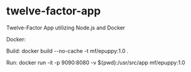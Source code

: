 # twelve-factor-app
Twelve-Factor App utilizing Node.js and Docker

Docker:

Build: docker build --no-cache -t mf/epuppy:1.0 .

Run: docker run -it -p 9090:8080 -v ${pwd}:/usr/src/app mf/epuppy:1.0


